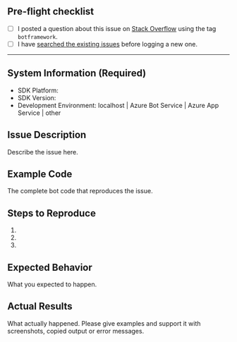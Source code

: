 ## Pre-flight checklist
- [ ] I posted a question about this issue on [Stack Overflow](http://stackoverflow.com/search?q=%23botframework) using the tag `botframework`.
- [ ] I have [searched the existing issues](https://github.com/Microsoft/BotBuilder/issues?utf8=%E2%9C%93&q=is%3Aissue) before logging a new one.
---------------------------

## System Information (Required)
* SDK Platform: 
* SDK Version: 
* Development Environment: localhost | Azure Bot Service | Azure App Service | other

## Issue Description
Describe the issue here.

## Example Code
The complete bot code that reproduces the issue.

## Steps to Reproduce
1.
2.
3.

## Expected Behavior
What you expected to happen.

## Actual Results
What actually happened. Please give examples and support it with screenshots, copied output or error messages.
